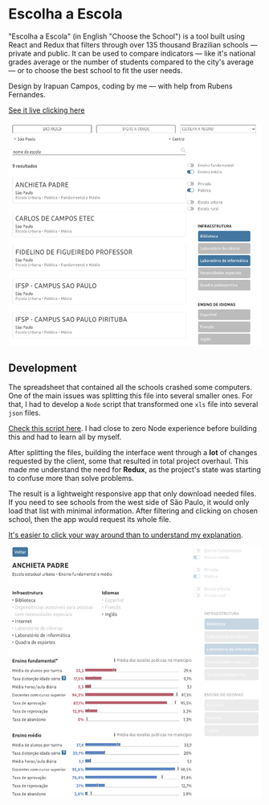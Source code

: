 # Escolha a Escola

"Escolha a Escola" (in English "Choose the School") is a tool built using React and Redux that filters through over 135 thousand Brazilian schools — private and public. It can be used to compare indicators — like it's national grades average or the number of students compared to the city's average — or to choose the best school to fit the user needs.

Design by Irapuan Campos, coding by me — with help from Rubens Fernandes.

[See it live clicking here](https://arte.folha.uol.com.br/educacao/buscador-escolha-a-escola/)

![Website printscreen](./readme1.png)

## Development

The spreadsheet that contained all the schools crashed some computers. One of the main issues was splitting this file into several smaller ones. For that, I had to develop a `Node` script that transformed one `xls` file into several `json` files.

[Check this script here](https://github.com/angelod1as/xls-to-json/). I had close to zero Node experience before building this and had to learn all by myself.

After splitting the files, building the interface went through a **lot** of changes requested by the client, some that resulted in total project overhaul. This made me understand the need for **Redux**, as the project's state was starting to confuse more than solve problems.

The result is a lightweight responsive app that only download needed files. If you need to see schools from the west side of São Paulo, it would only load that list with minimal information. After filtering and clicking on chosen school, then the app would request its whole file.

[It's easier to click your way around than to understand my explanation](https://arte.folha.uol.com.br/educacao/buscador-escolha-a-escola/).

![Website printscreen](./readme2.png)
